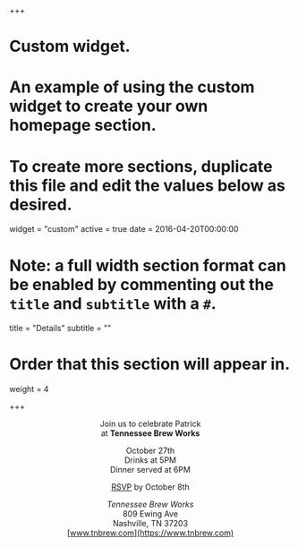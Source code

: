 +++
# Custom widget.
# An example of using the custom widget to create your own homepage section.
# To create more sections, duplicate this file and edit the values below as desired.
widget = "custom"
active = true
date = 2016-04-20T00:00:00

# Note: a full width section format can be enabled by commenting out the `title` and `subtitle` with a `#`.
title = "Details"
subtitle = ""

# Order that this section will appear in.
weight = 4

+++

<center>

Join us to celebrate Patrick  
at **Tennessee Brew Works**

October 27th  
Drinks at 5PM  
Dinner served at 6PM

[RSVP](#rsvp) by October 8th

_Tennessee Brew Works_  
809 Ewing Ave  
Nashville, TN 37203  
[www.tnbrew.com](https://www.tnbrew.com)
</center>